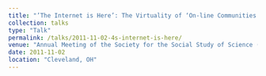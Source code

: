 ```yaml
---
title: "’The Internet is Here’: The Virtuality of ‘On-line Communities in Physical Spaces"
collection: talks
type: "Talk"
permalink: /talks/2011-11-02-4s-internet-is-here/ 
venue: "Annual Meeting of the Society for the Social Study of Science (4S)"
date: 2011-11-02
location: "Cleveland, OH"
---
```


